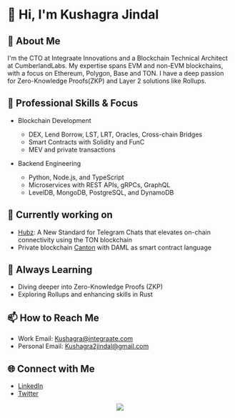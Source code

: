 # 👋 Hi, I'm Kushagra Jindal

## 🚀 About Me
I'm the CTO at Integraate Innovations and a Blockchain Technical Architect at CumberlandLabs. My expertise spans EVM and non-EVM blockchains, with a focus on Ethereum, Polygon, Base and TON. I have a deep passion for Zero-Knowledge Proofs(ZKP) and Layer 2 solutions like Rollups.

## 💼 Professional Skills & Focus

- Blockchain Development
  - DEX, Lend Borrow, LST, LRT, Oracles, Cross-chain Bridges
  - Smart Contracts with Solidity and FunC
  - MEV and private transactions

- Backend Engineering
  - Python, Node.js, and TypeScript
  - Microservices with REST APIs, gRPCs, GraphQL
  - LevelDB, MongoDB, PostgreSQL, and DynamoDB

## 🚀 Currently working on
- [Hubz](https://hubz.io/): A New Standard for Telegram Chats that elevates on-chain connectivity using the TON blockchain
- Private blockchain [Canton](https://canton.network/) with DAML as smart contract language

## 🌱 Always Learning
- Diving deeper into Zero-Knowledge Proofs (ZKP)
- Exploring Rollups and enhancing skills in Rust

## 📫 How to Reach Me
- Work Email: [Kushagra@integraate.com](mailto:Kushagra@integraate.com)
- Personal Email: [Kushagra2jindal@gmail.com](mailto:Kushagra2jindal@gmail.com)

## 🌐 Connect with Me
- [LinkedIn](https://www.linkedin.com/in/kushagra-jindal-939a01148/)
- [Twitter](https://x.com/kushagra_jindal)

<p align="center" ><img src="https://github-readme-streak-stats.herokuapp.com/?user=kushagra2jindal&theme=highcontrast")></p>

<!--
<p align="center"><img height="50%" width="auto" src ="https://github-readme-stats.vercel.app/api/top-langs/?username=kushagra2jindal&layout=compact&theme=darcula&bg_color=00000000&langs_count=6&hide=jupyter%20notebook,tex,css,php"></p>
-->
